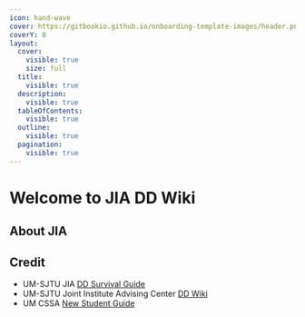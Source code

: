 ```yaml
---
icon: hand-wave
cover: https://gitbookio.github.io/onboarding-template-images/header.png
coverY: 0
layout:
  cover:
    visible: true
    size: full
  title:
    visible: true
  description:
    visible: true
  tableOfContents:
    visible: true
  outline:
    visible: true
  pagination:
    visible: true
---
```


# Welcome to JIA DD Wiki

## About JIA

## Credit

* UM-SJTU JIA [DD Survival Guide](https://docs.google.com/document/d/1_pf-lEESayPWR-PdVmNsOyS05Sw30sr8/edit?usp=sharing\&ouid=100946512975069109795\&rtpof=true\&sd=true)
* UM-SJTU Joint Institute Advising Center [DD Wiki](https://umji-wiki.gitbook.io/dd-wiki)
* UM CSSA [New Student Guide](https://drive.google.com/file/d/10D2sy9YYK4LVRgy756TNyiNMkqV3T3vZ/view?usp=drive_link)

